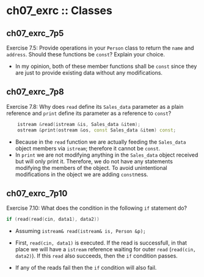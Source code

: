 # ch07_exrc :: Classes

## ch07_exrc_7p5

Exercise 7.5: Provide operations in your `Person` class to return the `name` and `address`. Should these functions be `const`? Explain your choice.

- In my opinion, both of these member functions shall be `const` since they are just to provide existing data without any modifications.

## ch07_exrc_7p8

Exercise 7.8: Why does `read` define its `Sales_data` parameter as a plain reference and `print` define its parameter as a reference to `const`?

```cpp
    istream &read(istream &is, Sales_data &item);
    ostream &print(ostream &os, const Sales_data &item) const;
```

- Because in the `read` function we are actually feeding the `Sales_data` object members via `istream`; therefore it cannot be `const`.
- In `print` we are not modifying anything in the `Sales_data` object received but will only print it. Therefore, we do not have any statements modifying the members of the object. To avoid unintentional modifications in the object we are adding `const`ness.

## ch07_exrc_7p10

Exercise 7.10: What does the condition in the following `if` statement do?

```cpp
if (read(read(cin, data1), data2))
```

- Assuming `istream& read(istream& is, Person &p);`

- First, `read(cin, data1)` is executed. If the read is successfull, in that place we will have a `istream` reference waiting for outer `read` (`read(cin, data2)`). If this `read` also succeeds, then the `if` condition passes.
- If any of the reads fail then the `if` condition will also fail.